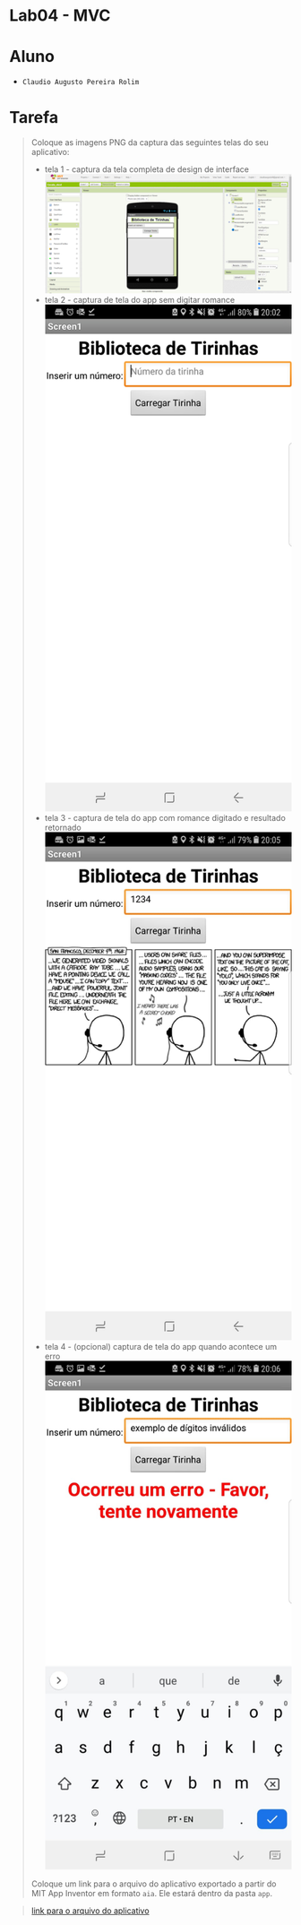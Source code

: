 # Lab04 - MVC

# Aluno
* `Claudio Augusto Pereira Rolim`

# Tarefa

> Coloque as imagens PNG da captura das seguintes telas do seu aplicativo:
> * tela 1 - captura da tela completa de design de interface
> ![tela 1](images/tela1.png) 
> * tela 2 - captura de tela do app sem digitar romance
> ![tela 2](images/tela2.png) 
> * tela 3 - captura de tela do app com romance digitado e resultado retornado
> ![tela 3](images/tela3.png) 
> * tela 4 - (opcional) captura de tela do app quando acontece um erro
> ![tela 4](images/tela4.png) 
>
> Coloque um link para o arquivo do aplicativo exportado a partir do MIT App Inventor em formato `aia`. Ele estará dentro da pasta `app`.

> [link para o arquivo do aplicativo](app/app.aia) 